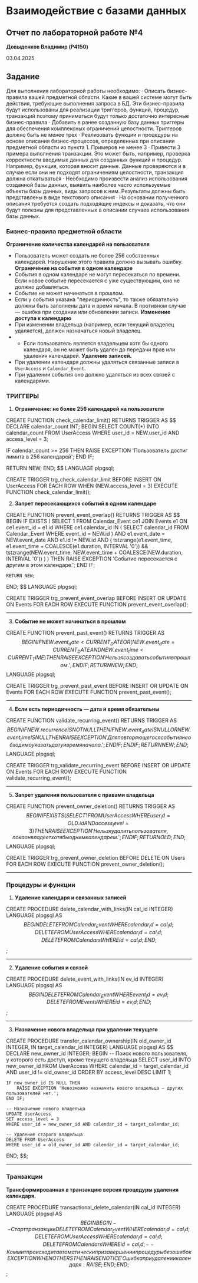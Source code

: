 ﻿# Взаимодействие с базами данных

## Отчет по лабораторной работе №4

**Довыденков Владимир (P4150)**

03.04.2025

## Задание

Для выполнения лабораторной работы необходимо:
·  Описать бизнес-правила вашей предметной области. Какие в вашей системе могут быть действия, требующие выполнения запроса в БД. Эти бизнес-правила будут использованы для реализации триггеров, функций, процедур, транзакций поэтому приниматься будут только достаточно интересные бизнес-правила
·  Добавить в ранее созданную базу данных триггеры для обеспечения комплексных ограничений целостности. Триггеров должно быть не менее трех
·  Реализовать функции и процедуры на основе описания бизнес-процессов, определенных при описании предметной области из пункта 1. Примеров не менее 3
·  Привести 3 примера выполнения транзакции. Это может быть, например, проверка корректности вводимых данных для созданных функций и процедур. Например, функция, которая вносит данные. Данные проверяются и в случае если они не подходят ограничениям целостности, транзакция должна откатываться
·  Необходимо произвести анализ использования созданной базы данных, выявить наиболее часто используемые объекты базы данных, виды запросов к ним. Результаты должны быть представлены в виде текстового описания
·  На основании полученного описания требуется создать подходящие индексы и доказать, что они будут полезны для представленных в описании случаев использования базы данных.

### Бизнес-правила предметной области

**Ограничение количества календарей на пользователя**  
- Пользователь может создать не более 256 собственных календарей. Нарушение этого правила должно вызывать ошибку.
**Ограничение на события в одном календаре**  
- События в одном календаре не могут пересекаться по времени. Если новое событие пересекается с уже существующим, оно не должно добавляться.
- Событие не может начинаться в прошлом.
- Если у события указана "периодичность", то также обязательно должны быть заполнены дата и время начала. В противном случае — ошибка при создании или обновлении записи.
**Изменение доступа к календарю**  
- При изменении владельца (например, если текущий владелец удаляется), должен назначаться новый владелец.
- - Если пользователь является владельцем хотя бы одного календаря, он не может быть удален до передачи прав или удаления календарей.
**Удаление записей.**
- При удалении календаря должны удаляться связанные записи в `UserAccess` и `Calendar_Event`.
- При удалении события оно должно удаляться из всех связей с календарями.

### ТРИГГЕРЫ

1. **Ограничение: не более 256 календарей на пользователя**

CREATE FUNCTION check_calendar_limit()
RETURNS TRIGGER AS $$
DECLARE
  calendar_count INT;
BEGIN
  SELECT COUNT(*) INTO calendar_count FROM UserAccess
  WHERE user_id = NEW.user_id AND access_level = 3;

  IF calendar_count >= 256 THEN
    RAISE EXCEPTION 'Пользователь достиг лимита в 256 календарей';
  END IF;

  RETURN NEW;
END;
$$ LANGUAGE plpgsql;

CREATE TRIGGER trg_check_calendar_limit
BEFORE INSERT ON UserAccess
FOR EACH ROW
WHEN (NEW.access_level = 3)
EXECUTE FUNCTION check_calendar_limit();

2. **Запрет пересекающихся событий в одном календаре**

CREATE FUNCTION prevent_event_overlap() RETURNS TRIGGER AS $$
BEGIN
    IF EXISTS (
        SELECT 1
        FROM Calendar_Event ce1
        JOIN Events e1 ON ce1.event_id = e1.id
        WHERE ce1.calendar_id IN (
            SELECT calendar_id FROM Calendar_Event WHERE event_id = NEW.id
        )
        AND e1.event_date = NEW.event_date
        AND e1.id != NEW.id
        AND (
            tstzrange(e1.event_time, e1.event_time + COALESCE(e1.duration, INTERVAL '0')) &&
            tstzrange(NEW.event_time, NEW.event_time + COALESCE(NEW.duration, INTERVAL '0'))
        )
    ) THEN
        RAISE EXCEPTION 'Событие пересекается с другим в этом календаре.';
    END IF;

    RETURN NEW;
END;
$$ LANGUAGE plpgsql;

CREATE TRIGGER trg_prevent_event_overlap
BEFORE INSERT OR UPDATE ON Events
FOR EACH ROW
EXECUTE FUNCTION prevent_event_overlap();

---

3. **Событие не может начинаться в прошлом**

CREATE FUNCTION prevent_past_event() RETURNS TRIGGER AS $$
BEGIN
    IF NEW.event_date < CURRENT_DATE OR
       (NEW.event_date = CURRENT_DATE AND NEW.event_time < CURRENT_TIME) THEN
        RAISE EXCEPTION 'Нельзя создавать события в прошлом.';
    END IF;
    RETURN NEW;
END;
$$ LANGUAGE plpgsql;

CREATE TRIGGER trg_prevent_past_event
BEFORE INSERT OR UPDATE ON Events
FOR EACH ROW
EXECUTE FUNCTION prevent_past_event();

---

4. **Если есть периодичность — дата и время обязательны**

CREATE FUNCTION validate_recurring_event() RETURNS TRIGGER AS $$
BEGIN
    IF NEW.recurrence IS NOT NULL THEN
        IF NEW.event_date IS NULL OR NEW.event_time IS NULL THEN
            RAISE EXCEPTION 'Для повторяющегося события необходимо указать дату и время начала.';
        END IF;
    END IF;
    RETURN NEW;
END;
$$ LANGUAGE plpgsql;

CREATE TRIGGER trg_validate_recurring_event
BEFORE INSERT OR UPDATE ON Events
FOR EACH ROW
EXECUTE FUNCTION validate_recurring_event();

---

5. **Запрет удаления пользователя с правами владельца**

CREATE FUNCTION prevent_owner_deletion() RETURNS TRIGGER AS $$
BEGIN
    IF EXISTS (
        SELECT 1 FROM UserAccess
        WHERE user_id = OLD.id AND access_level = 3
    ) THEN
        RAISE EXCEPTION 'Нельзя удалить пользователя, пока он владеет хотя бы одним календарем.';
    END IF;
    RETURN OLD;
END;
$$ LANGUAGE plpgsql;

CREATE TRIGGER trg_prevent_owner_deletion
BEFORE DELETE ON Users
FOR EACH ROW
EXECUTE FUNCTION prevent_owner_deletion();

---

### Процедуры и функции

1. **Удаление календаря и связанных записей**

CREATE PROCEDURE delete_calendar_with_links(IN cal_id INTEGER)
LANGUAGE plpgsql
AS $$
BEGIN
    DELETE FROM Calendar_Event WHERE calendar_id = cal_id;
    DELETE FROM UserAccess WHERE calendar_id = cal_id;
    DELETE FROM Calendars WHERE id = cal_id;
END;
$$;

---

2. **Удаление события и связей**

CREATE PROCEDURE delete_event_with_links(IN ev_id INTEGER)
LANGUAGE plpgsql
AS $$
BEGIN
    DELETE FROM Calendar_Event WHERE event_id = ev_id;
    DELETE FROM Events WHERE id = ev_id;
END;
$$;

---

3. **Назначение нового владельца при удалении текущего**

CREATE PROCEDURE transfer_calendar_ownership(IN old_owner_id INTEGER, IN target_calendar_id INTEGER)
LANGUAGE plpgsql
AS $$
DECLARE
    new_owner_id INTEGER;
BEGIN
    -- Поиск нового пользователя, у которого есть доступ, кроме текущего владельца
    SELECT user_id INTO new_owner_id
    FROM UserAccess
    WHERE calendar_id = target_calendar_id AND user_id != old_owner_id
    ORDER BY access_level DESC
    LIMIT 1;

    IF new_owner_id IS NULL THEN
        RAISE EXCEPTION 'Невозможно назначить нового владельца — других пользователей нет.';
    END IF;

    -- Назначение нового владельца
    UPDATE UserAccess
    SET access_level = 3
    WHERE user_id = new_owner_id AND calendar_id = target_calendar_id;

    -- Удаление старого владельца
    DELETE FROM UserAccess
    WHERE user_id = old_owner_id AND calendar_id = target_calendar_id;
END;
$$;

---

### Транзакции

**Трансформированная в транзакцию версия процедуры удаления календаря.**

CREATE PROCEDURE transactional_delete_calendar(IN cal_id INTEGER)
LANGUAGE plpgsql
AS $$
BEGIN
    BEGIN
        -- Старт транзакции
        DELETE FROM Calendar_Event WHERE calendar_id = cal_id;
        DELETE FROM UserAccess WHERE calendar_id = cal_id;
        DELETE FROM Calendars WHERE id = cal_id;
        -- Коммит происходит автоматически при завершении процедуры без ошибок
    EXCEPTION
        WHEN OTHERS THEN
            RAISE NOTICE 'Ошибка при удалении календаря: %', SQLERRM;
            RAISE;
    END;
END;
$$;

